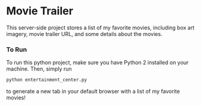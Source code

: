 # Movie Trailer

This server-side project stores a list of my favorite movies, including box art imagery, movie trailer URL, and some details about the movies.

### To Run

To run this python project, make sure you have Python 2 installed on your machine. Then, simply run
```python
python entertainment_center.py
```
to generate a new tab in your default browser with a list of my favorite movies!